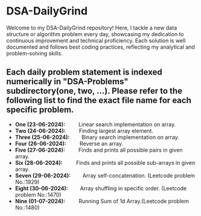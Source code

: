 # DSA-DailyGrind
Welcome to my DSA-DailyGrind repository! Here, I tackle a new data structure or algorithm problem every day, showcasing my dedication to continuous improvement and technical proficiency. Each solution is well documented and follows best coding practices, reflecting my analytical and problem-solving skills.

## Each daily problem statement is indexed numerically in "DSA-Problems" subdirectory(one, two, ...). Please refer to the following list to find the exact file name for each specific problem.

- **One (23-06-2024):** &emsp;&emsp;  Linear search implementation on array.  
- **Two (24-06-2024):** &emsp;&emsp;  Finding largest array element.  
- **Three (25-06-2024):** &emsp;&emsp;Binary search implementation on array.  
- **Four (26-06-2024):** &emsp;&emsp; Reverse an array.  
- **Five (27-06-2024):** &emsp;&emsp; Finds and prints all possible pairs in given array.  
- **Six (28-06-2024):** &emsp;&emsp;  Finds and prints all possible sub-arrays in given array.  
- **Seven (29-06-2024):** &emsp;&emsp;Array self-concatenation. (Leetcode problem No.:1929)
- **Eight (30-06-2024):** &emsp;&emsp;Array shuffling in specific order. (Leetcode problem No.:1470)  
- **Nine (01-07-2024):** &emsp;&emsp; Running Sum of 1d Array.(Leetcode problem No.:1480)